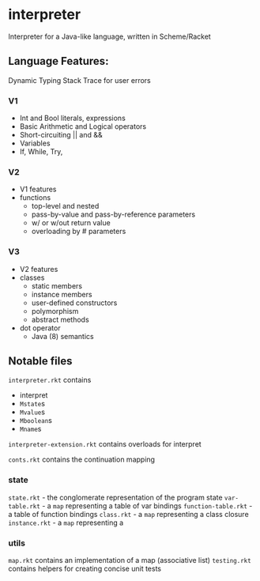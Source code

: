 # interpreter

Interpreter for a Java-like language, written in Scheme/Racket

## Language Features:
Dynamic Typing
Stack Trace for user errors

### V1
- Int and Bool literals, expressions
- Basic Arithmetic and Logical operators
- Short-circuiting || and &&
- Variables
- If, While, Try, 

### V2
- V1 features
- functions
  - top-level and nested
  - pass-by-value and pass-by-reference parameters
  - w/ or w/out return value
  - overloading by # parameters

### V3
- V2 features
- classes
  - static members
  - instance members
  - user-defined constructors
  - polymorphism
  - abstract methods
- dot operator
  - Java (8) semantics

## Notable files

`interpreter.rkt` contains 
 - interpret
 - `Mstate`s
 - `Mvalue`s
 - `Mboolean`s
 - `Mname`s

`interpreter-extension.rkt` contains overloads for interpret

`conts.rkt` contains the continuation mapping

### state
`state.rkt` - the conglomerate representation of the program state
`var-table.rkt` - a `map` representing a table of var bindings
`function-table.rkt` - a table of function bindings
`class.rkt` - a `map` representing a class closure
`instance.rkt` - a `map` representing a 


### utils
`map.rkt` contains an implementation of a map (associative list)
`testing.rkt` contains helpers for creating concise unit tests


